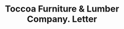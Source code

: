 ---
doi: 10.7916/D8CR75CP
date_other: '1890'
date_other_textual: 1890-1899
form: correspondence
genre:
- Letters (correspondence)
name:
- Toccoa Furniture & Lumber Company
object_in_context_url: https://biggert.cul.columbia.edu/items/view/ave_biggert_00125
subject_hierarchical_geographic:
- Toccoa, Georgia, United States
subject_name:
- Toccoa Furniture & Lumber Company
title: Toccoa Furniture & Lumber Company. Letter
sort_title: Toccoa Furniture & Lumber Company. Letter
call_number: ave_biggert_00125
coordinates:
- 34.57472222222223,-83.32
pid: ave_biggert_00125
identifiers: ave_biggert_00125
thumbnail: https://derivativo-2.library.columbia.edu/iiif/2/ldpd:342864/full/!256,256/0/native.jpg
permalink: "/biggert/ave_biggert_00125/"
layout: iiif-image-page
---